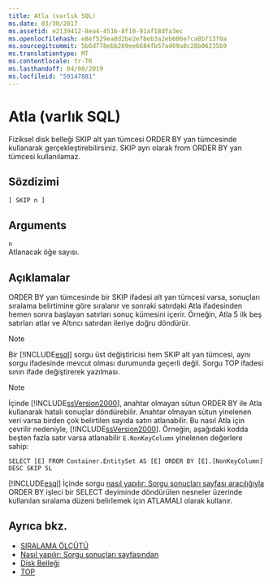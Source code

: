 ```yaml
---
title: Atla (varlık SQL)
ms.date: 03/30/2017
ms.assetid: e2139412-8ea4-451b-8f10-91af18dfa3ec
ms.openlocfilehash: e8ef529ea8d2be2ef8eb3a2eb606e7ca8bf13f0a
ms.sourcegitcommit: 5b6d778ebb269ee6684fb57ad69a8c28b06235b9
ms.translationtype: MT
ms.contentlocale: tr-TR
ms.lasthandoff: 04/08/2019
ms.locfileid: "59147881"
---
```

# <a name="skip-entity-sql"></a>Atla (varlık SQL)
Fiziksel disk belleği SKIP alt yan tümcesi ORDER BY yan tümcesinde kullanarak gerçekleştirebilirsiniz. SKIP ayrı olarak from ORDER BY yan tümcesi kullanılamaz.  
  
## <a name="syntax"></a>Sözdizimi  
  
```  
[ SKIP n ]  
```  
  
## <a name="arguments"></a>Arguments  
 `n`  
 Atlanacak öğe sayısı.  
  
## <a name="remarks"></a>Açıklamalar  
 ORDER BY yan tümcesinde bir SKIP ifadesi alt yan tümcesi varsa, sonuçları sıralama belirtimine göre sıralanır ve sonraki satırdaki Atla ifadesinden hemen sonra başlayan satırları sonuç kümesini içerir. Örneğin, Atla 5 ilk beş satırları atlar ve Altıncı satırdan ileriye doğru döndürür.  
  
> [!NOTE]
>  Bir [!INCLUDE[esql](../../../../../../includes/esql-md.md)] sorgu üst değiştiricisi hem SKIP alt yan tümcesi, aynı sorgu ifadesinde mevcut olması durumunda geçerli değil. Sorgu TOP ifadesi sınırı ifade değiştirerek yazılması.  
  
> [!NOTE]
>  İçinde [!INCLUDE[ssVersion2000](../../../../../../includes/ssversion2000-md.md)], anahtar olmayan sütun ORDER BY ile Atla kullanarak hatalı sonuçlar döndürebilir. Anahtar olmayan sütun yinelenen veri varsa birden çok belirtilen sayıda satırı atlanabilir. Bu nasıl Atla için çevrilir nedeniyle, [!INCLUDE[ssVersion2000](../../../../../../includes/ssversion2000-md.md)]. Örneğin, aşağıdaki kodda beşten fazla satır varsa atlanabilir `E.NonKeyColumn` yinelenen değerlere sahip:  
>   
>  `SELECT [E] FROM Container.EntitySet AS [E] ORDER BY [E].[NonKeyColumn] DESC SKIP 5L`  
  
 [!INCLUDE[esql](../../../../../../includes/esql-md.md)] İçinde sorgu [nasıl yapılır: Sorgu sonuçları sayfası aracılığıyla](https://docs.microsoft.com/previous-versions/dotnet/netframework-4.0/bb738702(v=vs.100)) ORDER BY işleci bir SELECT deyiminde döndürülen nesneler üzerinde kullanılan sıralama düzeni belirlemek için ATLAMALI olarak kullanır.  
  
## <a name="see-also"></a>Ayrıca bkz.

- [SIRALAMA ÖLÇÜTÜ](../../../../../../docs/framework/data/adonet/ef/language-reference/order-by-entity-sql.md)
- [Nasıl yapılır: Sorgu sonuçları sayfasından](https://docs.microsoft.com/previous-versions/dotnet/netframework-4.0/bb738702(v=vs.100))
- [Disk Belleği](../../../../../../docs/framework/data/adonet/ef/language-reference/paging-entity-sql.md)
- [TOP](../../../../../../docs/framework/data/adonet/ef/language-reference/top-entity-sql.md)
